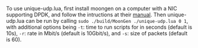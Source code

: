 To use unique-udp.lua, first install moongen on a computer with a NIC supporting DPDK, and follow the intructions at their [manual](https://github.com/emmericp/MoonGen).
Then unique-udp.lua can be run by calling `sudo ./build/MoonGen ./unique-udp.lua 0 1`, with additional options being
`-t`: time to run scripts for in seconds (default is 10s), `-r`: rate in Mbit/s (default is 10Gbit/s), and `-s`: size of packets (default is 60).
